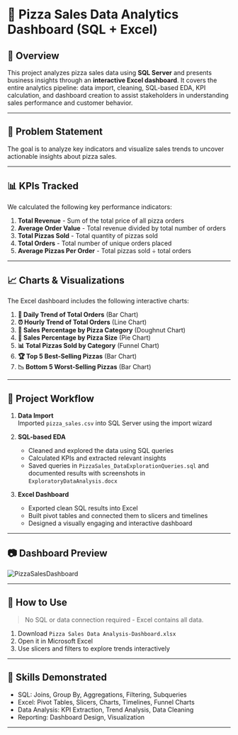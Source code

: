 # 🍕 Pizza Sales Data Analytics Dashboard (SQL + Excel)

## 📌 Overview

This project analyzes pizza sales data using **SQL Server** and presents business insights through an **interactive Excel dashboard**. It covers the entire analytics pipeline: data import, cleaning, SQL-based EDA, KPI calculation, and dashboard creation to assist stakeholders in understanding sales performance and customer behavior.

---

## 🎯 Problem Statement

The goal is to analyze key indicators and visualize sales trends to uncover actionable insights about pizza sales.

---

## 📊 KPIs Tracked

We calculated the following key performance indicators:

1. **Total Revenue** - Sum of the total price of all pizza orders  
2. **Average Order Value** - Total revenue divided by total number of orders  
3. **Total Pizzas Sold** - Total quantity of pizzas sold  
4. **Total Orders** - Total number of unique orders placed  
5. **Average Pizzas Per Order** - Total pizzas sold ÷ total orders

---

## 📈 Charts & Visualizations

The Excel dashboard includes the following interactive charts:

1. **📅 Daily Trend of Total Orders** (Bar Chart)  
2. **⏰ Hourly Trend of Total Orders** (Line Chart)  
3. **🍕 Sales Percentage by Pizza Category** (Doughnut Chart)  
4. **📏 Sales Percentage by Pizza Size** (Pie Chart)  
5. **📊 Total Pizzas Sold by Category** (Funnel Chart)  
6. **🏆 Top 5 Best-Selling Pizzas** (Bar Chart)  
7. **📉 Bottom 5 Worst-Selling Pizzas** (Bar Chart)

---

## 🧭 Project Workflow

1. **Data Import**  
   Imported `pizza_sales.csv` into SQL Server using the import wizard

2. **SQL-based EDA**  
   - Cleaned and explored the data using SQL queries
   - Calculated KPIs and extracted relevant insights
   - Saved queries in `PizzaSales_DataExplorationQueries.sql` and documented results with screenshots in `ExploratoryDataAnalysis.docx`

3. **Excel Dashboard**  
   - Exported clean SQL results into Excel
   - Built pivot tables and connected them to slicers and timelines
   - Designed a visually engaging and interactive dashboard

---
## 📷 Dashboard Preview
  
![PizzaSalesDashboard](https://github.com/user-attachments/assets/bf519ef3-72e6-407d-8c89-35788cd67147)


---

## 🚀 How to Use

> No SQL or data connection required - Excel contains all data.

1. Download `Pizza Sales Data Analysis-Dashboard.xlsx`
2. Open it in Microsoft Excel
3. Use slicers and filters to explore trends interactively

---

## 🧠 Skills Demonstrated

- SQL: Joins, Group By, Aggregations, Filtering, Subqueries
- Excel: Pivot Tables, Slicers, Charts, Timelines, Funnel Charts
- Data Analysis: KPI Extraction, Trend Analysis, Data Cleaning
- Reporting: Dashboard Design, Visualization

---
